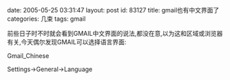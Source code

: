 date: 2005-05-25 03:31:47
layout: post
id: 83127
title: gmail也有中文界面了
categories: 几束
tags: gmail



前些日子时不时就会看到GMAIL中文界面的说法,都没在意,以为这和区域或浏览器有关,今天偶尔发现GMAIL可以选择语言界面:

Gmail_Chinese

Settings->General->Language


